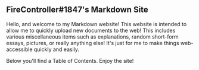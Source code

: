 ## FireController\#1847's Markdown Site

Hello, and welcome to my Markdown website! This website is intended to allow me to quickly upload new documents to the web! This includes various miscellaneous items such as explanations, random short-form essays, pictures, or really anything else! It's just for me to make things web-accessible quickly and easily.

Below you'll find a Table of Contents. Enjoy the site!